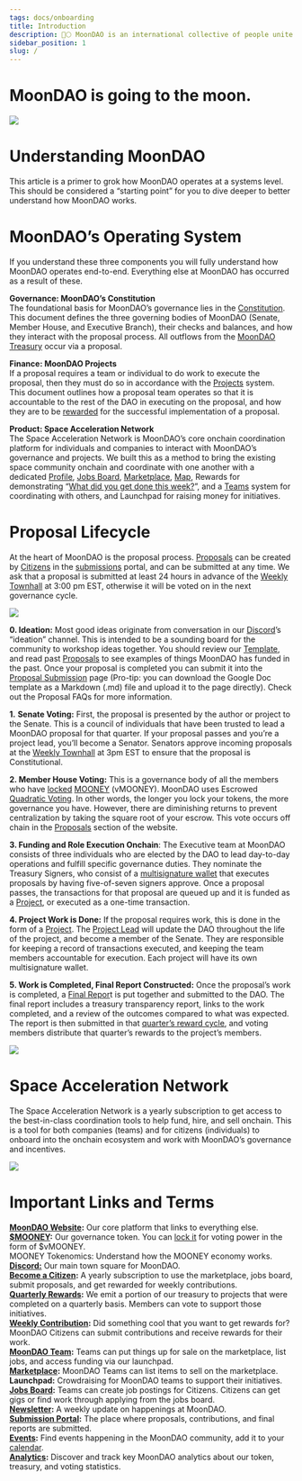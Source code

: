 ```yaml
---
tags: docs/onboarding
title: Introduction
description: 🚀🌕 MoonDAO is an international collective of people united by the mission of decentralizing access to space research and exploration.
sidebar_position: 1
slug: /
---
```

# MoonDAO is going to the moon.

![](hero.png)

# **Understanding MoonDAO**

This article is a primer to grok how MoonDAO operates at a systems level. This should be considered a “starting point” for you to dive deeper to better understand how MoonDAO works.

# **MoonDAO’s Operating System**

If you understand these three components you will fully understand how MoonDAO operates end-to-end. Everything else at MoonDAO has occurred as a result of these.

**Governance: MoonDAO’s Constitution**  
The foundational basis for MoonDAO’s governance lies in the [Constitution](https://docs.moondao.com/Governance/Constitution). This document defines the three governing bodies of MoonDAO (Senate, Member House, and Executive Branch), their checks and balances, and how they interact with the proposal process. All outflows from the [MoonDAO Treasury](https://app.safe.global/home?safe=eth:0xce4a1E86a5c47CD677338f53DA22A91d85cab2c9) occur via a proposal.

**Finance: MoonDAO Projects**  
If a proposal requires a team or individual to do work to execute the proposal, then they must do so in accordance with the [Projects](https://docs.moondao.com/Projects/Project-System) system. This document outlines how a proposal team operates so that it is accountable to the rest of the DAO in executing on the proposal, and how they are to be [rewarded](https://moondao.com/projects) for the successful implementation of a proposal.

**Product: Space Acceleration Network**  
The Space Acceleration Network is MoonDAO’s core onchain coordination platform for individuals and companies to interact with MoonDAO’s governance and projects. We built this as a method to bring the existing space community onchain and coordinate with one another with a dedicated [Profile](https://moondao.com/network?tab=citizens), [Jobs Board](https://moondao.com/jobs), [Marketplace](https://moondao.com/marketplace), [Map](https://moondao.com/map), Rewards for demonstrating “[What did you get done this week?](https://moondao.com/submit?tag=contribution)”, and a [Teams](https://moondao.com/network?tab=teams) system for coordinating with others, and Launchpad for raising money for initiatives.

# **Proposal Lifecycle**

At the heart of MoonDAO is the proposal process. [Proposals](https://docs.google.com/document/u/0/d/1p8rV9RlvFk6nAJzWh-tvroyPvasjjrvgKpyX8ibGX3I/edit) can be created by [Citizens](http://moondao.com/join) in the [submissions](https://moondao.com/submit) portal, and can be submitted at any time. We ask that a proposal is submitted at least 24 hours in advance of the [Weekly Townhall](http://moondao.com/meet) at 3:00 pm EST, otherwise it will be voted on in the next governance cycle.

![](https://gateway.pinata.cloud/ipfs/bafkreiajg6sh2vk7lc45hgjbbibmzwmdeqwyoiasliobhrigxst33bireu)  
      

**0\. Ideation:** Most good ideas originate from conversation in our [Discord](https://moondao.com/discord)’s “ideation” channel. This is intended to be a sounding board for the community to workshop ideas together. You should review our [Template](https://docs.google.com/document/u/0/d/1p8rV9RlvFk6nAJzWh-tvroyPvasjjrvgKpyX8ibGX3I/edit), and read past [Proposals](https://moondao.com/vote) to see examples of things MoonDAO has funded in the past. Once your proposal is completed you can submit it into the [Proposal Submission](https://moondao.com/submit) page (Pro-tip: you can download the Google Doc template as a Markdown (.md) file and upload it to the page directly). Check out the Proposal FAQs for more information.

**1\.** **Senate Voting:** First, the proposal is presented by the author or project to the Senate. This is a council of individuals that have been trusted to lead a MoonDAO proposal for that quarter. If your proposal passes and you’re a project lead, you’ll become a Senator. Senators approve incoming proposals at the [Weekly Townhall](http://moondao.com/meet) at 3pm EST to ensure that the proposal is Constitutional.

**2\. Member House Voting:** This is a governance body of all the members who have [locked](http://moondao.com/lock) [MOONEY](https://moondao.com/get-mooney) (vMOONEY). MoonDAO uses Escrowed [Quadratic Voting](https://en.wikipedia.org/wiki/Quadratic_voting). In other words, the longer you lock your tokens, the more governance you have. However, there are diminishing returns to prevent centralization by taking the square root of your escrow. This vote occurs off chain in the [Proposals](https://moondao.com/vote) section of the website.

**3\. Funding and Role Execution Onchain**: The Executive team at MoonDAO consists of three individuals who are elected by the DAO to lead day-to-day operations and fulfill specific governance duties. They nominate the Treasury Signers, who consist of a [multisignature wallet](https://app.safe.global/home?safe=eth:0xce4a1E86a5c47CD677338f53DA22A91d85cab2c9) that executes proposals by having five-of-seven signers approve. Once a proposal passes, the transactions for that proposal are queued up and it is funded as a [Project](https://moondao.com/projects), or executed as a one-time transaction.

**4\. Project Work is Done:** If the proposal requires work, this is done in the form of a [Project](https://docs.moondao.com/Projects/Project-System#updates-and-responsibilities). The [Project Lead](https://docs.moondao.com/Projects/Project-System#updates-and-responsibilities) will update the DAO throughout the life of the project, and become a member of the Senate. They are responsible for keeping a record of transactions executed, and keeping the team members accountable for execution. Each project will have its own multisignature wallet.

**5\. Work is Completed, Final Report Constructed:** Once the proposal’s work is completed, a [Final Repor](https://moondao.com/submit?tag=report)t is put together and submitted to the DAO. The final report includes a treasury transparency report, links to the work completed, and a review of the outcomes compared to what was expected. The report is then submitted in that [quarter’s reward cycle](https://moondao.com/rewards), and voting members distribute that quarter’s rewards to the project’s members.

![](https://gateway.pinata.cloud/ipfs/bafkreibi7b2dnrrj4wpubazv3wxoqge6sftcf7iuziklyf4ei6s6jyfpwq)

# **Space Acceleration Network**

The Space Acceleration Network is a yearly subscription to get access to the best-in-class coordination tools to help fund, hire, and sell onchain. This is a tool for both companies (teams) and for citizens (individuals) to onboard into the onchain ecosystem and work with MoonDAO’s governance and incentives. 

![](https://gateway.pinata.cloud/ipfs/bafkreigrwlxqcxrxbk4pz2mv3qsnfejpd5ef6ixr7qqxb3mzmdfk3vzqza)

#  **Important Links and Terms**

[**MoonDAO Website**](http://moondao.com)**:** Our core platform that links to everything else.  
[**$MOONEY**](http://moondao.com/get-mooney)**:** Our governance token. You can [lock it](http://moondao.com/lock) for voting power in the form of $vMOONEY.  
MOONEY Tokenomics: Understand how the MOONEY economy works.  
[**Discord:**](http://moondao.com/discord) Our main town square for MoonDAO.  
[**Become a Citizen**](http://moondao.com/join)**:** A yearly subscription to use the marketplace, jobs board, submit proposals, and get rewarded for weekly contributions.  
[**Quarterly Rewards**](https://moondao.com/rewards)**:** We emit a portion of our treasury to projects that were completed on a quarterly basis. Members can vote to support those initiatives.  
[**Weekly Contribution**](https://moondao.com/submit?tag=contribution)**:** Did something cool that you want to get rewards for? MoonDAO Citizens can submit contributions and receive rewards for their work.  
[**MoonDAO Team**](https://moondao.com/team)**:** Teams can put things up for sale on the marketplace, list jobs, and access funding via our launchpad.  
[**Marketplace**](https://moondao.com/marketplace)**:** MoonDAO Teams can list items to sell on the marketplace.  
**Launchpad:** Crowdraising for MoonDAO teams to support their initiatives.  
[**Jobs Board**](https://moondao.com/jobs)**:** Teams can create job postings for Citizens. Citizens can get gigs or find work through applying from the jobs board.  
[**Newsletter**](https://moondao.com/news)**:** A weekly update on happenings at MoonDAO.  
[**Submission Portal**](https://moondao.com/submit)**:** The place where proposals, contributions, and final reports are submitted.  
[**Events**](https://moondao.com/events)**:** Find events happening in the MoonDAO community, add it to your [calendar](https://sesh.fyi/dashboard/914720248140279868/settings?section=sync).  
[**Analytics**](https://moondao.com/analytics)**:** Discover and track key MoonDAO analytics about our token, treasury, and voting statistics.